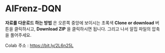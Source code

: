 # AIFrenz-DQN

**자료를 다운로드 하는 방법** 은 오른쪽 중앙에 보이시는 초록색 **Clone or download** 버튼을 클릭하시고, **Download ZIP** 을 클릭하시면 됩니다. 그리고 나서 알집 파일의 압축을 풀어주세요.

Colab 주소 : https://bit.ly/2L6n25L